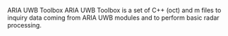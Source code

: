 ARIA UWB Toolbox
ARIA UWB Toolbox is a set of C++ (oct) and m files to inquiry data coming from ARIA UWB modules and to perform basic radar processing.
